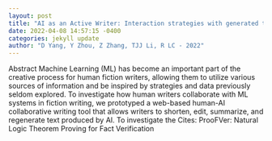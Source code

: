 ```yaml
--- 
layout: post 
title: "AI as an Active Writer: Interaction strategies with generated text in human-AI collaborative fiction writing" 
date: 2022-04-08 14:57:15 -0400 
categories: jekyll update 
author: "D Yang, Y Zhou, Z Zhang, TJJ Li, R LC - 2022" 
--- 
```

Abstract Machine Learning (ML) has become an important part of the creative process for human fiction writers, allowing them to utilize various sources of information and be inspired by strategies and data previously seldom explored. To investigate how human writers collaborate with ML systems in fiction writing, we prototyped a web-based human-AI collaborative writing tool that allows writers to shorten, edit, summarize, and regenerate text produced by AI. To investigate the Cites: ProoFVer: Natural Logic Theorem Proving for Fact Verification